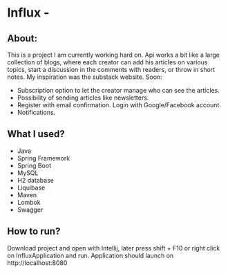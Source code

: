 # Influx - 

## About:
This is a project I am currently working hard on. Api works a bit like a
large collection of blogs, where each creator can add his articles on
various topics, start a discussion in the comments with readers, or
throw in short notes. My inspiration was the substack website. 
Soon:
* Subscription option to let the creator manage who can see the articles.
* Possibility of sending articles like newsletters.
* Register with email confirmation. Login with Google/Facebook account.
* Notifications.

## What I used?
- Java
- Spring Framework
- Spring Boot
- MySQL
- H2 database
- Liquibase
- Maven
- Lombok
- Swagger

## How to run?
Download project and open with Intellij, later press shift + F10 or right click on InfluxApplication and run.
Application should launch on http://localhost:8080



